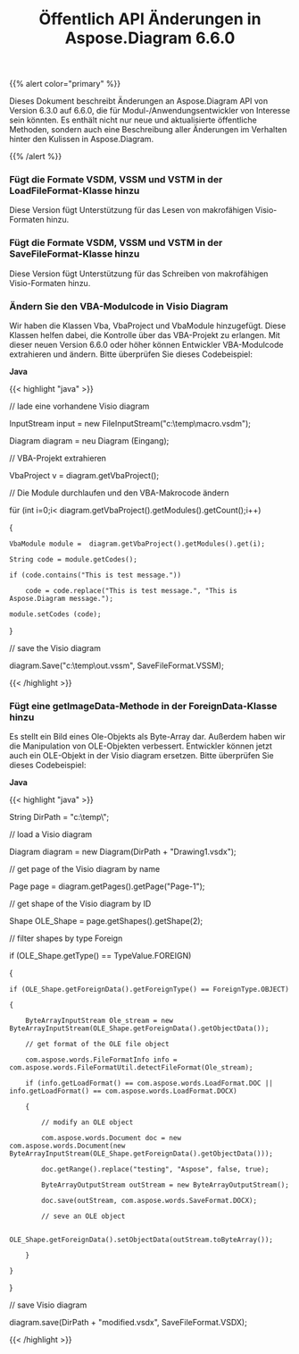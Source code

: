 ﻿---
title: Öffentlich API Änderungen in Aspose.Diagram 6.6.0
type: docs
weight: 30
url: /de/java/public-api-changes-in-aspose-diagram-6-6-0/
---
{{% alert color="primary" %}} 

Dieses Dokument beschreibt Änderungen an Aspose.Diagram API von Version 6.3.0 auf 6.6.0, die für Modul-/Anwendungsentwickler von Interesse sein könnten. Es enthält nicht nur neue und aktualisierte öffentliche Methoden, sondern auch eine Beschreibung aller Änderungen im Verhalten hinter den Kulissen in Aspose.Diagram.

{{% /alert %}} 
### **Fügt die Formate VSDM, VSSM und VSTM in der LoadFileFormat-Klasse hinzu**
Diese Version fügt Unterstützung für das Lesen von makrofähigen Visio-Formaten hinzu.
### **Fügt die Formate VSDM, VSSM und VSTM in der SaveFileFormat-Klasse hinzu**
Diese Version fügt Unterstützung für das Schreiben von makrofähigen Visio-Formaten hinzu.
### **Ändern Sie den VBA-Modulcode in Visio Diagram**
Wir haben die Klassen Vba, VbaProject und VbaModule hinzugefügt. Diese Klassen helfen dabei, die Kontrolle über das VBA-Projekt zu erlangen. Mit dieser neuen Version 6.6.0 oder höher können Entwickler VBA-Modulcode extrahieren und ändern. Bitte überprüfen Sie dieses Codebeispiel:

**Java**

{{< highlight "java" >}}

 // lade eine vorhandene Visio diagram

InputStream input = new FileInputStream("c:\\temp\\macro.vsdm");

Diagram diagram = neu Diagram (Eingang);

// VBA-Projekt extrahieren

VbaProject v = diagram.getVbaProject();

// Die Module durchlaufen und den VBA-Makrocode ändern

für (int i=0;i< diagram.getVbaProject().getModules().getCount();i++)

{

    VbaModule module =  diagram.getVbaProject().getModules().get(i);

    String code = module.getCodes();

    if (code.contains("This is test message."))

        code = code.replace("This is test message.", "This is Aspose.Diagram message.");

    module.setCodes (code);

}

// save the Visio diagram

diagram.Save("c:\\temp\\out.vssm", SaveFileFormat.VSSM);

{{< /highlight >}}
### **Fügt eine getImageData-Methode in der ForeignData-Klasse hinzu**
Es stellt ein Bild eines Ole-Objekts als Byte-Array dar. Außerdem haben wir die Manipulation von OLE-Objekten verbessert. Entwickler können jetzt auch ein OLE-Objekt in der Visio diagram ersetzen. Bitte überprüfen Sie dieses Codebeispiel:

**Java**

{{< highlight "java" >}}

 String DirPath = "c:\\temp\\";

// load a Visio diagram

Diagram diagram = new Diagram(DirPath + "Drawing1.vsdx");

// get page of the Visio diagram by name

Page page = diagram.getPages().getPage("Page-1");

// get shape of the Visio diagram by ID

Shape OLE_Shape = page.getShapes().getShape(2);

// filter shapes by type Foreign

if (OLE_Shape.getType() == TypeValue.FOREIGN)

{

    if (OLE_Shape.getForeignData().getForeignType() == ForeignType.OBJECT)

    {

    	ByteArrayInputStream Ole_stream = new ByteArrayInputStream(OLE_Shape.getForeignData().getObjectData());

        // get format of the OLE file object

        com.aspose.words.FileFormatInfo info = com.aspose.words.FileFormatUtil.detectFileFormat(Ole_stream);

        if (info.getLoadFormat() == com.aspose.words.LoadFormat.DOC || info.getLoadFormat() == com.aspose.words.LoadFormat.DOCX)

        {

            // modify an OLE object

            com.aspose.words.Document doc = new com.aspose.words.Document(new ByteArrayInputStream(OLE_Shape.getForeignData().getObjectData()));

    	    doc.getRange().replace("testing", "Aspose", false, true);

            ByteArrayOutputStream outStream = new ByteArrayOutputStream();

            doc.save(outStream, com.aspose.words.SaveFormat.DOCX);

            // seve an OLE object

            OLE_Shape.getForeignData().setObjectData(outStream.toByteArray());

        }

    }

}

// save Visio diagram

diagram.save(DirPath + "modified.vsdx", SaveFileFormat.VSDX);

{{< /highlight >}}
